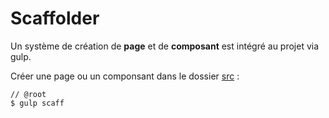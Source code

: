 # Scaffolder

Un système de création de **page** et de **composant** est intégré au projet via gulp.

Créer une page ou un componsant dans le dossier [src](../src/) :

```shell
// @root
$ gulp scaff
```






